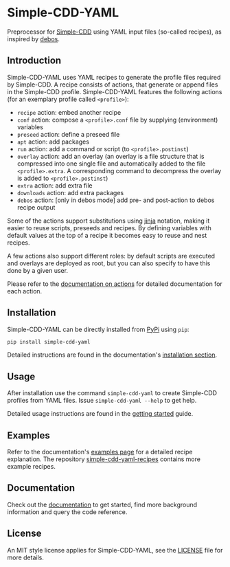 # Simple-CDD-YAML

Preprocessor for [Simple-CDD](https://salsa.debian.org/debian/simple-cdd) using
YAML input files (so-called recipes), as inspired by
[debos](https://github.com/go-debos/debos).

## Introduction

Simple-CDD-YAML uses YAML recipes to generate the profile files required by
Simple-CDD. A recipe consists of actions, that generate or append files in the
Simple-CDD profile. Simple-CDD-YAML features the following actions (for an
exemplary profile called `<profile>`):

- `recipe` action: embed another recipe
- `conf` action: compose a `<profile>.conf` file by supplying (environment)
  variables
- `preseed` action: define a preseed file
- `apt` action: add packages
- `run` action: add a command or script (to `<profile>.postinst`)
- `overlay` action: add an overlay (an overlay is a file structure that is
  compressed into one single file and automatically added to the file
  `<profile>.extra`. A corresponding command to decompress the overlay is added
  to `<profile>.postinst`)
- `extra` action: add extra file
- `downloads` action: add extra packages
- `debos` action: [only in debos mode] add pre- and post-action to debos recipe
  output

Some of the actions support substitutions using
[jinja](https://palletsprojects.com/p/jinja/) notation, making it easier to
reuse scripts, preseeds and recipes. By defining variables with default values
at the top of a recipe it becomes easy to reuse and nest recipes.

A few actions also support different roles: by default scripts are executed and
overlays are deployed as root, but you can also specify to have this done by a
given user.

Please refer to the [documentation on
actions](https://swvanbuuren.github.io/simple-cdd-yaml/actions/) for detailed
documentation for each action.

## Installation

Simple-CDD-YAML can be directly installed from [PyPi](https://pypi.org) using
`pip`:

```bash
pip install simple-cdd-yaml
```

Detailed instructions are found in the documentation's [installation
section](https://swvanbuuren.github.io/simple-cdd-yaml/installation/).

## Usage

After installation use the command `simple-cdd-yaml` to create Simple-CDD
profiles from YAML files. Issue `simple-cdd-yaml --help` to get help.

Detailed usage instructions are found in the [getting
started](https://swvanbuuren.github.io/simple-cdd-yaml/getting_started/) guide.

## Examples

 Refer to the documentation's [examples
 page](https://swvanbuuren.github.io/simple-cdd-yaml/examples/) for a detailed
 recipe explanation. The repository
 [simple-cdd-yaml-recipes](https://github.com/swvanbuuren/simple-cdd-yaml-recipes)
 contains more example recipes.

## Documentation

Check out the [documentation](https://swvanbuuren.github.io/simple-cdd-yaml/) to
get started, find more background information and query the code reference.

## License

An MIT style license applies for Simple-CDD-YAML, see the [LICENSE](LICENSE)
file for more details.
